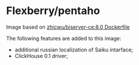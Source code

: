 # Flexberry/pentaho

Image based on [zhicwu/biserver-ce:8.0 Dockerfile](https://hub.docker.com/r/zhicwu/biserver-ce/)

The following features are added to this image:
- additional russian localization of Saiku intarface;
- ClickHouse 0.1 driver;
